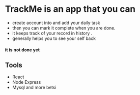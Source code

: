 # TrackMe is an app that you can

- create account into and add your daily task
- then you can mark it complete when you are done.
- it keeps track of your record in history .
- generally helps you to see your self back

#### it is not done yet

## Tools

- React
- Node Express
- Mysql and more
  betsi